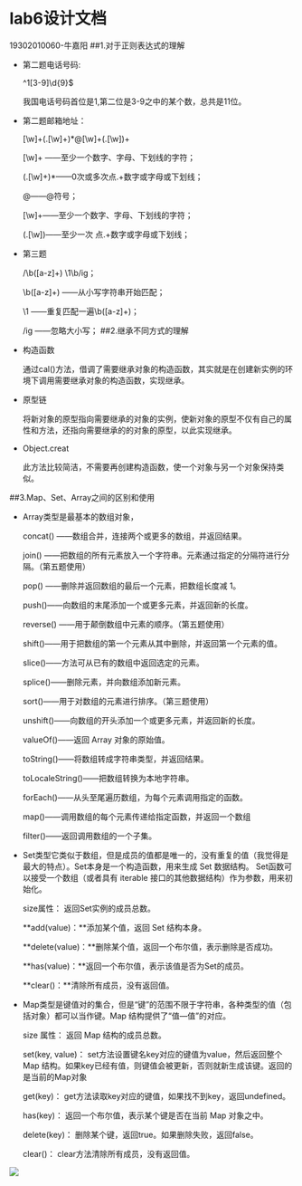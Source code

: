 # lab6设计文档
19302010060-牛嘉阳
##1.对于正则表达式的理解
  - 第二题电话号码:
                
     ^1[3-9]\d{9}$
                    
     我国电话号码首位是1,第二位是3-9之中的某个数，总共是11位。
  - 第二题邮箱地址：
    
     [\w]+(\.[\w]+)*@[\w]+(\.[\w])+
     
     [\w]+ ——至少一个数字、字母、下划线的字符；
     
     (\.[\w]+)*——0次或多次点.+数字或字母或下划线；
     
     @——@符号；
     
     [\w]+——至少一个数字、字母、下划线的字符；
     
     (\.[\w])——至少一次 点.+数字或字母或下划线；
  - 第三题
     
      /\b([a-z]+) \1\b/ig；
    
     \b([a-z]+)  ——从小写字符串开始匹配；
     
     \1 ——重复匹配一遍\b([a-z]+)；
     
     /ig ——忽略大小写；
##2.继承不同方式的理解
   - 构造函数
     
      通过cal()方法，借调了需要继承对象的构造函数，其实就是在创建新实例的环境下调用需要继承对象的构造函数，实现继承。
   - 原型链
   
     将新对象的原型指向需要继承的对象的实例，使新对象的原型不仅有自己的属性和方法，还指向需要继承的的对象的原型，以此实现继承。
   - Object.creat
     
     此方法比较简洁，不需要再创建构造函数，使一个对象与另一个对象保持类似。

    
##3.Map、Set、Array之间的区别和使用
   - Array类型是最基本的数组对象，
   
     concat() ——数组合并，连接两个或更多的数组，并返回结果。
     
     join() ——把数组的所有元素放入一个字符串。元素通过指定的分隔符进行分隔。（第五题使用）
     
     pop() ——删除并返回数组的最后一个元素，把数组长度减 1。
     
     push()——向数组的末尾添加一个或更多元素，并返回新的长度。
     
     reverse() ——用于颠倒数组中元素的顺序。（第五题使用）
     
     shift()——用于把数组的第一个元素从其中删除，并返回第一个元素的值。
     
     slice()——方法可从已有的数组中返回选定的元素。
     
     splice()——删除元素，并向数组添加新元素。
     
     sort()——用于对数组的元素进行排序。（第三题使用）
     
     unshift()——向数组的开头添加一个或更多元素，并返回新的长度。
     
     valueOf()——返回 Array 对象的原始值。
     
     toString()——将数组转成字符串类型，并返回结果。

     toLocaleString()——把数组转换为本地字符串。
     
     forEach()——从头至尾遍历数组，为每个元素调用指定的函数。
     
     map()——调用数组的每个元素传递给指定函数，并返回一个数组
     
     filter()——返回调用数组的一个子集。
     
   - Set类型它类似于数组，但是成员的值都是唯一的，没有重复的值（我觉得是最大的特点）。Set本身是一个构造函数，用来生成 Set 数据结构。
     Set函数可以接受一个数组（或者具有 iterable 接口的其他数据结构）作为参数，用来初始化。

     size属性： 返回Set实例的成员总数。
     
     **add(value)：**添加某个值，返回 Set 结构本身。
     
     **delete(value)：**删除某个值，返回一个布尔值，表示删除是否成功。
     
     **has(value)：**返回一个布尔值，表示该值是否为Set的成员。
     
     **clear()：**清除所有成员，没有返回值。
   - Map类型是键值对的集合，但是“键”的范围不限于字符串，各种类型的值（包括对象）都可以当作键。Map 结构提供了“值—值”的对应。 
   
     size 属性： 返回 Map 结构的成员总数。
     
     set(key, value)： set方法设置键名key对应的键值为value，然后返回整个 Map 结构。如果key已经有值，则键值会被更新，否则就新生成该键。返回的是当前的Map对象
     
     get(key)： get方法读取key对应的键值，如果找不到key，返回undefined。
     
     has(key)： 返回一个布尔值，表示某个键是否在当前 Map 对象之中。
     
     delete(key)： 删除某个键，返回true。如果删除失败，返回false。
     
     clear()： clear方法清除所有成员，没有返回值。
     
![](1.png) 